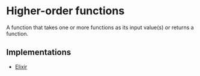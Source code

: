 # Higher-order functions

A function that takes one or more functions as its input value(s) or returns a function.

## Implementations

- [Elixir][implementation-elixir]

[implementation-elixir]: ../../languages/elixir/exercises/concept/anonymous-functions/.docs/introduction.md
